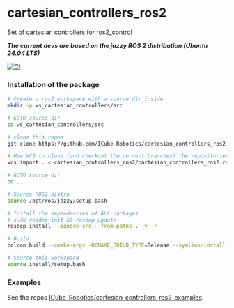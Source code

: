 # cartesian_controllers_ros2
Set of cartesian controllers for ros2_control


***The current devs are based on the jazzy ROS 2 distribution (Ubuntu 24.04 LTS)***

[![CI](https://github.com/ICube-Robotics/cartesian_controllers_ros2/actions/workflows/ci.yml/badge.svg)](https://github.com/ICube-Robotics/cartesian_controllers_ros2/actions/workflows/ci.yml)



### Installation of the package

```bash
# Create a ros2 workspace with a source dir inside
mkdir -p ws_cartesian_controllers/src

# GOTO source dir
cd ws_cartesian_controllers/src

# clone this repos
git clone https://github.com/ICube-Robotics/cartesian_controllers_ros2.git

# Use VCS to clone (and checkout the correct branches) the repositories of the deps
vcs import . < cartesian_controllers_ros2/cartesian_controllers_ros2.repos

# GOTO source dir
cd ..

# Source ROS2 distro
source /opt/ros/jazzy/setup.bash

# Install the dependencies of ALL packages
# sudo rosdep init && rosdep update
rosdep install --ignore-src --from-paths . -y -r

# Build
colcon build --cmake-args -DCMAKE_BUILD_TYPE=Release --symlink-install

# Source this workspace
source install/setup.bash
```


### Examples

See the repos [ICube-Robotics/cartesian_controllers_ros2_examples](https://github.com/ICube-Robotics/cartesian_controllers_ros2_examples).
